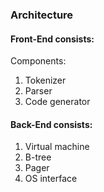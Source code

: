 ### Architecture


#### Front-End consists:

Components:

1. Tokenizer
2. Parser
3. Code generator


#### Back-End consists:

1. Virtual machine
2. B-tree
3. Pager
4. OS interface
